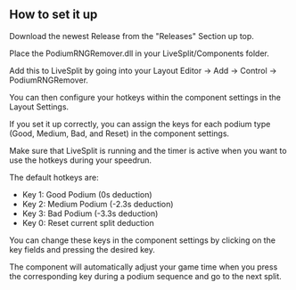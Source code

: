 ## How to set it up

Download the newest Release from the "Releases" Section up top.

Place the PodiumRNGRemover.dll in your LiveSplit/Components folder.

Add this to LiveSplit by going into your Layout Editor -> Add -> Control -> PodiumRNGRemover.

You can then configure your hotkeys within the component settings in the Layout Settings.

If you set it up correctly, you can assign the keys for each podium type (Good, Medium, Bad, and Reset) in the component settings.

Make sure that LiveSplit is running and the timer is active when you want to use the hotkeys during your speedrun.

The default hotkeys are:
- Key 1: Good Podium (0s deduction)
- Key 2: Medium Podium (-2.3s deduction)
- Key 3: Bad Podium (-3.3s deduction)
- Key 0: Reset current split deduction

You can change these keys in the component settings by clicking on the key fields and pressing the desired key.

The component will automatically adjust your game time when you press the corresponding key during a podium sequence and go to the next split.
